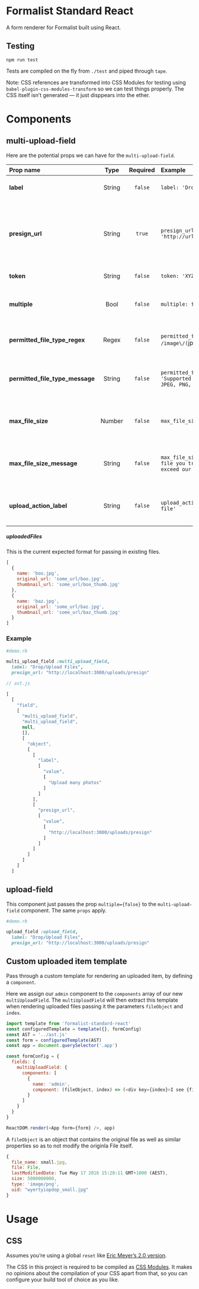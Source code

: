 # Formalist Standard React

A form renderer for Formalist built using React.

## Testing

```
npm run test
```

Tests are compiled on the fly from `./test` and piped through `tape`.

Note: CSS references are transformed into CSS Modules for testing using `babel-plugin-css-modules-transform` so we can test things properly. The CSS itself isn’t generated — it just disppears into the ether.

# Components

## multi-upload-field

Here are the potential props we can have for the `multi-upload-field`.

| Prop name              | Type   | Required | Example                                                                   | Default             | Description              |
| :----------------------|:------:| :-------:| :------------------------------------------------------------------------ | :-------------------| :------------------------|
| **label**               | String | `false`  | `label: 'Drop/Upload Files'`                                              | Drop/Upload File(s) | Field label and button text |
| **presign_url**          | String | `true`   | `presign_url: 'http://url_to/presign'`                    |                     | URL to XHR `presign`. `presign` should return `url`, `expiration`, `hmac` and `uuid` to perform upload. |
| **token**                | String | `false`  | `token: 'XYZ'`                                                            | `null`              | optional csrf-token |
| **multiple**             | Bool   | `false`  | `multiple: false`                                                         | `true`              | Differentiate between multiple or singular uploads |
| **permitted_file_type_regex**        | Regex  | `false`  | `permitted_file_type_regex: /image\/(`jpg`)$/`                       | `null`              | Provide an explicit file type validation rule |
| **permitted_file_type_message** | String | `false`  | `permitted_file_type_message: 'Supported image formats are JPEG, PNG, and GIF.'` | `null`              | Supporting validation message for the `fileTypeRegex` prop |
| **max_file_size**          | Number | `false`  | `max_file_size: 5000000`                                                    | `null`              | Provide an explicit maximum file size validation rule |
| **max_file_size_message**   | String | `false`  | `max_file_size_message: 'The file you tried to upload exceed our limit (5MB)'` | `null`              | Supporting validation message for the `maxFileSize` prop |
| **upload_action_label**           | String | `false`  | `upload_action_label: 'Upload file'`                                               | Fallback to `label`, otherwise 'Drop/Upload File(s)' | Provide custom button text |

##### uploadedFiles

This is the current expected format for passing in existing files.

```js
[
  {
    name: 'boo.jpg',
    original_url: 'some_url/boo.jpg',
    thumbnail_url: 'some_url/boo_thumb.jpg'
  },
  {
    name: 'baz.jpg',
    original_url: 'some_url/baz.jpg',
    thumbnail_url: 'some_url/baz_thumb.jpg'
  }
]
```
### Example

```ruby
#demo.rb

multi_upload_field :multi_upload_field,
  label: "Drop/Upload Files",
  presign_url: "http://localhost:3000/uploads/presign"
```

```js
// ast.js

[
  [
    "field",
    [
      "multi_upload_field",
      "multi_upload_field",
      null,
      [],
      [
        "object",
        [
          [
            "label",
            [
              "value",
              [
                "Upload many photos"
              ]
            ]
          ],
          [
            "presign_url",
            [
              "value",
              [
                "http://localhost:3000/uploads/presign"
              ]
            ]
          ]
        ]
      ]
    ]
  ]
```

## upload-field

This component just passes the prop `multiple={false}` to the `multi-upload-field` component. The same `props` apply.

```ruby
#demo.rb

upload_field :upload_field,
  label: "Drop/Upload Files",
  presign_url: "http://localhost:3000/uploads/presign"
```


## Custom uploaded item template

Pass through a custom template for rendering an uploaded item, by defining a
`component`.

Here we assign our `admin` component to the `components` array of our new `multiUploadField`. The `multiUploadField` will then extract this template
when rendering uploaded files passing it the parameters `fileObject` and `index`.

```js
import template from 'formalist-standard-react'
const configuredTemplate = template({}, formConfig)
const AST = '../ast.js'
const form = configuredTemplate(AST)
const app = document.querySelector('.app')

const formConfig = {
  fields: {
    multiUploadField: {
      components: [
        {
          name: 'admin',
          component: (fileObject, index) => (<div key={index}>I see {fileObject.file_name}</div>)
        }
      ]
    }
  }
}

ReactDOM.render(<App form={form} />, app)
```

A `fileObject` is an object that contains the original file as well as similar
properties so as to not modify the originla File itself.

```js
{
  file_name: small.jpg,
  file: File,
  lastModifiedDate: Tue May 17 2016 15:28:11 GMT+1000 (AEST),
  size: 5000000000,
  type: 'image/png',
  uid: "wyertyiopdop_small.jpg"
}
```

# Usage

## CSS

Assumes you’re using a global `reset` like [Eric Meyer’s 2.0 version](http://meyerweb.com/eric/tools/css/reset/).

The CSS in this project is required to be compiled as [CSS Modules](https://github.com/css-modules/css-modules). It makes no opinions about the compilation of your CSS apart from that, so you can configure your build tool of choice as you like.
